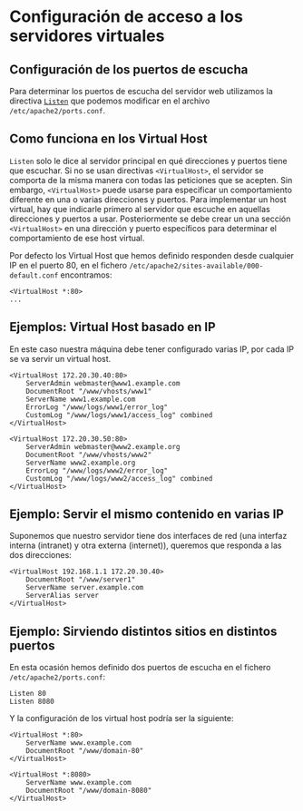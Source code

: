 # Configuración de acceso a los servidores virtuales

## Configuración de los puertos de escucha

Para determinar los puertos de escucha del servidor web utilizamos la directiva [`Listen`](http://httpd.apache.org/docs/2.4/es/mod/mpm_common.html#listen) que podemos modificar en el archivo `/etc/apache2/ports.conf`.

## Como funciona en los Virtual Host

`Listen` solo le dice al servidor principal en qué direcciones y puertos tiene que escuchar. Si no se usan directivas `<VirtualHost>`, el servidor se comporta de la misma manera con todas las peticiones que se acepten. Sin embargo, `<VirtualHost>` puede usarse para especificar un comportamiento diferente en una o varias direcciones y puertos. Para implementar un host virtual, hay que indicarle primero al servidor que escuche en aquellas direcciones y puertos a usar. Posteriormente se debe crear un una sección `<VirtualHost>` en una dirección y puerto específicos para determinar el comportamiento de ese host virtual. 

Por defecto los Virtual Host que hemos definido responden desde cualquier IP en el puerto 80, en el fichero `/etc/apache2/sites-available/000-default.conf` encontramos:

	<VirtualHost *:80>
	...

## Ejemplos: Virtual Host basado en IP

En este caso nuestra máquina debe tener configurado varias IP, por cada IP se va servir un virtual host.

	<VirtualHost 172.20.30.40:80>
	    ServerAdmin webmaster@www1.example.com
	    DocumentRoot "/www/vhosts/www1"
	    ServerName www1.example.com
	    ErrorLog "/www/logs/www1/error_log"
	    CustomLog "/www/logs/www1/access_log" combined
	</VirtualHost>	

	<VirtualHost 172.20.30.50:80>
	    ServerAdmin webmaster@www2.example.org
	    DocumentRoot "/www/vhosts/www2"
	    ServerName www2.example.org
	    ErrorLog "/www/logs/www2/error_log"
	    CustomLog "/www/logs/www2/access_log" combined
	</VirtualHost>

## Ejemplo: Servir el mismo contenido en varias IP

Suponemos que nuestro servidor tiene dos interfaces de red (una interfaz interna (intranet) y otra externa (internet)), queremos que responda a las dos direcciones:

	<VirtualHost 192.168.1.1 172.20.30.40>
    	DocumentRoot "/www/server1"
    	ServerName server.example.com
    	ServerAlias server
	</VirtualHost>

## Ejemplo: Sirviendo distintos sitios en distintos puertos

En esta ocasión hemos definido dos puertos de escucha en el fichero `/etc/apache2/ports.conf`:

	Listen 80
	Listen 8080

Y la configuración de los virtual host podría ser la siguiente:

	<VirtualHost *:80>
    	ServerName www.example.com
    	DocumentRoot "/www/domain-80"
	</VirtualHost>

	<VirtualHost *:8080>
    	ServerName www.example.com
    	DocumentRoot "/www/domain-8080"
	</VirtualHost>

